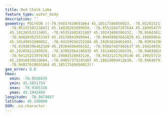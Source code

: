 ```yaml
---
title: Red Chalk Lake
feature_type: water_body
description: ''
geometry: POLYGON ((-78.94837618691064 45.18517586656023, -78.9529252133991 45.18759561492067,
  -78.95155192238411 45.18838201099059, -78.95532847267644 45.18995477053755, -78.95584345680719
  45.19128553313401, -78.95352602821887 45.19243480306332, -78.95043612343358 45.19225334093312,
  -78.94820452553343 45.19176943909044, -78.94459963661829 45.19068064490169, -78.94348383766776
  45.19140651000852, -78.94159556252204 45.19261626461493, -78.93936396462189 45.19261626461493,
  -78.93936396462189 45.19394696498162, -78.93687487465637 45.19424939254326, -78.93653155190285
  45.19285821245019, -78.93902064186835 45.19134602160339, -78.94030810219519 45.1901967296873,
  -78.94125223976761 45.19001526042126, -78.94331217629146 45.1902572193145, -78.94468546730644
  45.18916839619664, -78.94657374245307 45.18814004412638, -78.94648791176401 45.18632525985628,
  -78.94837618691064 45.18517586656023))
geo_error: 0.0
bbox:
  xmin: -78.9558435
  ymin: 45.1851759
  xmax: -78.9365316
  ymax: 45.1942494
longitude: -78.9474857
latitude: 45.190009
OSM: .na.character
---
```

